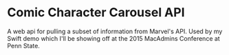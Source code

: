 # Comic Character Carousel API

A web api for pulling a subset of information from Marvel's API. Used by my Swift demo which I'll be showing off at the 2015 MacAdmins Conference at Penn State.
